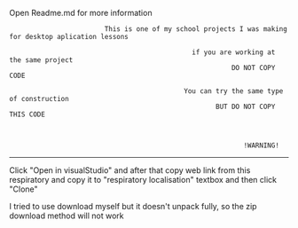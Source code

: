 Open Readme.md for more information
                            
                            
                            This is one of my school projects I was making for desktop aplication lessons
                            
                                                  if you are working at the same project
                                                            DO NOT COPY CODE

                                                You can try the same type of construction
                                                        BUT DO NOT COPY THIS CODE



                                                               !WARNING!
  __________________________________________________________________________________________________________________________________
  Click "Open in visualStudio" and after that copy web link from this respiratory and copy it to "respiratory localisation" textbox
  and then click "Clone"

  I tried to use download myself but it doesn't unpack fully, so the zip download method will not work
